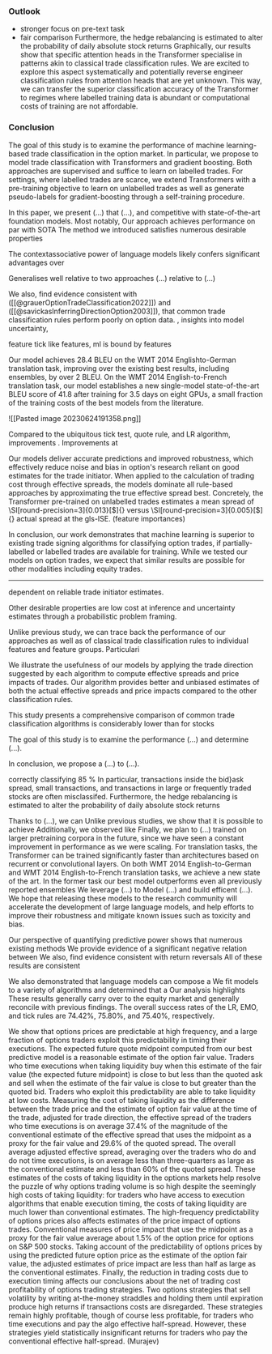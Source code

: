 ### Outlook
- stronger focus on pre-text task 
- fair comparison
Furthermore, the hedge rebalancing is estimated to alter the probability of daily absolute stock returns 
Graphically, our results show that specific attention heads in the Transformer specialise in patterns akin to classical trade classification rules. We are excited to explore this aspect systematically and potentially reverse engineer classification rules
from attention heads that are yet unknown. This way, we can transfer the superior classification accuracy of the Transformer to regimes where labelled training data is abundant or computational costs of training are not affordable.

### Conclusion

The goal of this study is to examine the performance of machine learning-based trade classification in the option market. In particular, we propose to model trade classification with Transformers and gradient boosting. Both approaches are supervised and suffice to learn on labelled trades. For settings, where labelled trades are scarce, we extend Transformers with a pre-training objective to learn on unlabelled trades as well as generate pseudo-labels for gradient-boosting through a self-training procedure.




In this paper, we present (...) that (...), and competitive with state-of-the-art foundation models. Most notably, 
Our approach achieves performance on par with SOTA
The method we introduced satisfies numerous desirable properties


The contextassociative power of language models likely confers significant advantages over 

Generalises well
relative to two approaches (...) relative to (...)

We also, find evidence consistent with ([[@grauerOptionTradeClassification2022]]) and ([[@savickasInferringDirectionOption2003]]), that common trade classification rules perform poorly on option data.
, insights into model uncertainty, 

feature tick like features, ml is bound by features

Our model achieves 28.4 BLEU on the WMT 2014 Englishto-German translation task, improving over the existing best results, including ensembles, by over 2 BLEU. On the WMT 2014 English-to-French translation task, our model establishes a new single-model state-of-the-art BLEU score of 41.8 after training for 3.5 days on eight GPUs, a small fraction of the training costs of the best models from the literature.

![[Pasted image 20230624191358.png]]


Compared to the ubiquitous tick test, quote rule, and LR algorithm, improvements . Improvements at 

Our models deliver accurate predictions and improved robustness, which effectively reduce noise and bias in option's research reliant on good estimates for the trade initiator. When applied to the calculation of trading cost through effective spreads, the models dominate all rule-based approaches by approximating the true effective spread best. Concretely, the Transformer pre-trained on unlabelled trades estimates a mean spread of  \SI[round-precision=3]{0.013}[\$]{} versus \SI[round-precision=3]{0.005}[\$]{} actual spread at the gls-ISE.
(feature importances)

In conclusion, our work demonstrates that machine learning is superior to existing trade signing algorithms for classifying option trades, if partially-labelled or labelled trades are available for training. While we tested our models on option trades, we expect that similar results are possible for other modalities including equity trades. 

---

dependent on reliable trade initiator estimates.


Other desirable properties are low cost at inference and uncertainty estimates through a probabilistic problem framing.

Unlike previous study, we can trace back the performance of our approaches as well as of classical trade classification rules to individual features and feature groups. Particulari

We illustrate the usefulness of our models by applying the trade direction suggested by each algorithm to compute effective spreads and price impacts of trades. Our algorithm provides better and unbiased estimates of both the actual effective spreads and price impacts compared to the other classification rules.

This study presents a comprehensive comparison of common trade classification algorithms
is considerably lower than for stocks


The goal of this study is to examine the performance (...) and determine (...).

In conclusion, we propose a (...) to (...).

correctly classifying 85 %
In particular, transactions inside the bid}ask spread, small transactions, and transactions in large or frequently traded stocks are often misclassifed.
Furthermore, the hedge rebalancing is estimated to alter the probability of daily absolute stock returns 

Thanks to (...), we can 
Unlike previous studies, we show that it is possible to achieve
Additionally, we observed like
Finally, we plan to (...) trained on larger pretraining corpora in the future, since we have seen a constant improvement in performance as we were scaling.
For translation tasks, the Transformer can be trained significantly faster than architectures based on recurrent or convolutional layers. On both WMT 2014 English-to-German and WMT 2014 English-to-French translation tasks, we achieve a new state of the art. In the former task our best model outperforms even all previously reported ensembles
We leverage (...) to Model (...) and build efficent (...). 
We hope that releasing these models to the research community will accelerate the development of large language models, and help efforts to improve their robustness and mitigate known issues such as toxicity and bias.

Our perspective of quantifying predictive power shows that numerous existing methods
We provide evidence of a significant negative relation between
We also, find evidence consistent with return reversals
All of these results are consistent

We also demonstrated that language models can compose a
We fit models to a variety of algorithms and determined that a
 Our analysis highlights
These results generally carry over to the equity market and generally reconcile with previous findings. 
 The overall success rates of the LR, EMO, and tick rules are 74.42%, 75.80%, and 75.40%, respectively. 







We show that options prices are predictable at high frequency, and a large fraction of options traders exploit this predictability in timing their executions. The expected future quote midpoint computed from our best predictive model is a reasonable estimate of the option fair value. Traders who time executions when taking liquidity buy when this estimate of the fair value (the expected future midpoint) is close to but less than the quoted ask and sell when the estimate of the fair value is close to but greater than the quoted bid. Traders who exploit this predictability are able to take liquidity at low costs. Measuring the cost of taking liquidity as the difference between the trade price and the estimate of option fair value at the time of the trade, adjusted for trade direction, the effective spread of the traders who time executions is on average 37.4% of the magnitude of the conventional estimate of the effective spread that uses the midpoint as a proxy for the fair value and 29.6% of the quoted spread. The overall average adjusted effective spread, averaging over the traders who do and do not time executions, is on average less than three-quarters as large as the conventional estimate and less than 60% of the quoted spread. These estimates of the costs of taking liquidity in the options markets help resolve the puzzle of why options trading volume is so high despite the seemingly high costs of taking liquidity: for traders who have access to execution algorithms that enable execution timing, the costs of taking liquidity are much lower than conventional estimates. The high-frequency predictability of options prices also affects estimates of the price impact of options trades. Conventional measures of price impact that use the midpoint as a proxy for the fair value average about 1.5% of the option price for options on S&P 500 stocks. Taking account of the predictability of options prices by using the predicted future option price as the estimate of the option fair value, the adjusted estimates of price impact are less than half as large as the conventional estimates. Finally, the reduction in trading costs due to execution timing affects our conclusions about the net of trading cost profitability of options trading strategies. Two options strategies that sell volatility by writing at-the-money straddles and holding them until expiration produce high returns if transactions costs are disregarded. These strategies remain highly profitable, though of course less profitable, for traders who time executions and pay the algo effective half-spread. However, these strategies yield statistically insignificant returns for traders who pay the conventional effective half-spread. (Murajev)


